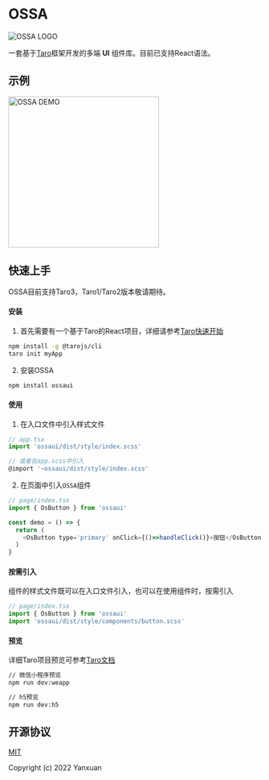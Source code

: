 # OSSA

![OSSA LOGO](https://yanxuan.nosdn.127.net/static-union/16563138291bb87d.png)

一套基于[Taro](https://taro.aotu.io/)框架开发的多端 **UI** 组件库。目前已支持React语法。

## 示例
<img src='https://yanxuan.nosdn.127.net/static-union/1656314230833368.png' width='300' height='300' alt='OSSA DEMO' />

## 快速上手
OSSA目前支持Taro3，Taro1/Taro2版本敬请期待。


#### 安装

1. 首先需要有一个基于Taro的React项目，详细请参考[Taro快速开始](https://docs.taro.zone/docs/GETTING-STARTED)

```bash
npm install -g @tarojs/cli
taro init myApp
```

2. 安装OSSA

```bash
npm install ossaui
```

#### 使用

1. 在入口文件中引入样式文件

```javascript
// app.tsx
import 'ossaui/dist/style/index.scss'

// 或者在app.scss中引入
@import '~ossaui/dist/style/index.scss'
```

2. 在页面中引入`OSSA`组件

```javascript
// page/index.tsx
import { OsButton } from 'ossaui'

const demo = () => {
  return (
    <OsButton type='primary' onClick={()=>handleClick()}>按钮</OsButton>
  )
}
```

#### 按需引入

组件的样式文件既可以在入口文件引入，也可以在使用组件时，按需引入

```javascript
// page/index.tsx
import { OsButton } from 'ossaui'
import 'ossaui/dist/style/components/button.scss'
```

#### 预览

详细Taro项目预览可参考[Taro文档](https://docs.taro.zone/docs/GETTING-STARTED#%E7%BC%96%E8%AF%91%E8%BF%90%E8%A1%8C)

```bash
// 微信小程序预览
npm run dev:weapp

// h5预览
npm run dev:h5
```


## 开源协议

[MIT](https://opensource.org/licenses/MIT)

Copyright (c) 2022 Yanxuan
